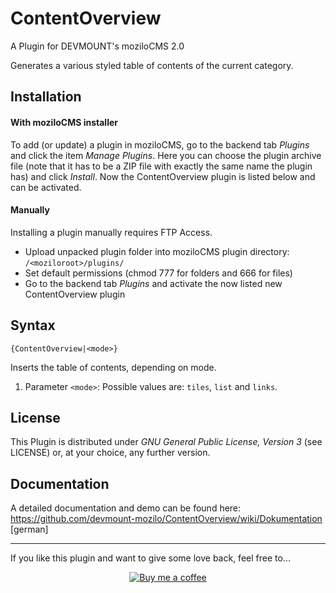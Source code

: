 ContentOverview
===============

A Plugin for DEVMOUNT's moziloCMS 2.0

Generates a various styled table of contents of the current category.

## Installation
#### With moziloCMS installer
To add (or update) a plugin in moziloCMS, go to the backend tab *Plugins* and click the item *Manage Plugins*. Here you can choose the plugin archive file (note that it has to be a ZIP file with exactly the same name the plugin has) and click *Install*. Now the ContentOverview plugin is listed below and can be activated.

#### Manually
Installing a plugin manually requires FTP Access.
- Upload unpacked plugin folder into moziloCMS plugin directory: ```/<moziloroot>/plugins/```
- Set default permissions (chmod 777 for folders and 666 for files)
- Go to the backend tab *Plugins* and activate the now listed new ContentOverview plugin

## Syntax
```
{ContentOverview|<mode>}
```
Inserts the table of contents, depending on mode.

1. Parameter ```<mode>```: Possible values are: ```tiles```,  ```list``` and  ```links```.

## License
This Plugin is distributed under *GNU General Public License, Version 3* (see LICENSE) or, at your choice, any further version.

## Documentation
A detailed documentation and demo can be found here:  
https://github.com/devmount-mozilo/ContentOverview/wiki/Dokumentation [german]

---

If you like this plugin and want to give some love back, feel free to...

<p align="center">
  <a href="https://www.buymeacoffee.com/devmount" target="_blank">
  <img alt="Buy me a coffee" src="https://user-images.githubusercontent.com/5441654/44213163-60a91100-a16d-11e8-9d5d-7d862cae7b7c.png">
  </a>
</p>

